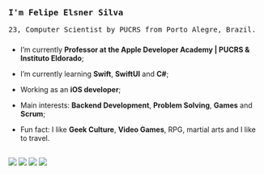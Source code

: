### <samp>I'm Felipe Elsner Silva</samp>

<samp>23, Computer Scientist by PUCRS from Porto Alegre, Brazil. </samp>

###

- I’m currently **Professor at the Apple Developer Academy | PUCRS & Instituto Eldorado**;

- I’m currently learning **Swift**, **SwiftUI** and **C#**;

- Working as an **iOS developer**;

- Main interests: **Backend Development**, **Problem Solving**, **Games** and **Scrum**;

- Fun fact: I like **Geek Culture**, **Video Games**, RPG, martial arts and I like to travel.

##

<img src="https://img.shields.io/badge/Swift-CD9EAD?style=flat-square" /> <img src="https://img.shields.io/badge/SwiftUI-CDC09E?style=flat-square" /> <img src="https://img.shields.io/badge/Java-BECD9E?style=flat-square" /> <img src="https://img.shields.io/badge/Python-9ECDA6?style=flat-square" />
<!--<img src="https://img.shields.io/badge/Javascript-9ECDC7?style=flat-square" /> <img src="https://img.shields.io/badge/React%20Native-9EBCCD?style=flat-square" /> <img src="https://img.shields.io/badge/React.JS-9EA0CD?style=flat-square" />  <img src="https://img.shields.io/badge/CSS-BB9ECD?style=flat-square" /> <img src="https://img.shields.io/badge/HTML-CD9EA9?style=flat-square" /> -->

<!--
**Elsner2002/Elsner2002** is a ✨ _special_ ✨ repository because its `README.md` (this file) appears on your GitHub profile.

Here are some ideas to get you started:

- 🔭 I’m currently working on ...
- 🌱 I’m currently learning ...
- 👯 I’m looking to collaborate on ...
- 🤔 I’m looking for help with ...
- 💬 Ask me about ...
- 📫 How to reach me: ...
- 😄 Pronouns: ...
- ⚡ Fun fact: ...
-->
